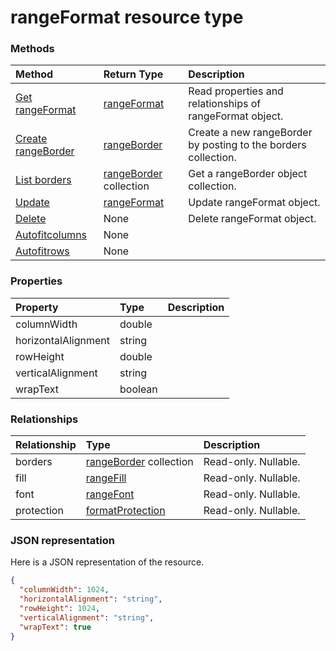 # rangeFormat resource type




### Methods

| Method		   | Return Type	|Description|
|:---------------|:--------|:----------|
|[Get rangeFormat](../api/rangeformat_get.md) | [rangeFormat](rangeformat.md) |Read properties and relationships of rangeFormat object.|
|[Create rangeBorder](../api/rangeformat_post_borders.md) |[rangeBorder](rangeborder.md)| Create a new rangeBorder by posting to the borders collection.|
|[List borders](../api/rangeformat_list_borders.md) |[rangeBorder](rangeborder.md) collection| Get a rangeBorder object collection.|
|[Update](../api/rangeformat_update.md) | [rangeFormat](rangeformat.md)	|Update rangeFormat object. |
|[Delete](../api/rangeformat_delete.md) | None |Delete rangeFormat object. |
|[Autofitcolumns](../api/rangeformat_autofitcolumns.md)|None||
|[Autofitrows](../api/rangeformat_autofitrows.md)|None||

### Properties
| Property	   | Type	|Description|
|:---------------|:--------|:----------|
|columnWidth|double||
|horizontalAlignment|string||
|rowHeight|double||
|verticalAlignment|string||
|wrapText|boolean||

### Relationships
| Relationship | Type	|Description|
|:---------------|:--------|:----------|
|borders|[rangeBorder](rangeborder.md) collection| Read-only. Nullable.|
|fill|[rangeFill](rangefill.md)| Read-only. Nullable.|
|font|[rangeFont](rangefont.md)| Read-only. Nullable.|
|protection|[formatProtection](formatprotection.md)| Read-only. Nullable.|

### JSON representation

Here is a JSON representation of the resource.

<!-- {
  "blockType": "resource",
  "optionalProperties": [

  ],
  "@odata.type": "microsoft.graph.rangeformat"
}-->

```json
{
  "columnWidth": 1024,
  "horizontalAlignment": "string",
  "rowHeight": 1024,
  "verticalAlignment": "string",
  "wrapText": true
}

```

<!-- uuid: 8fcb5dbc-d5aa-4681-8e31-b001d5168d79
2015-10-25 14:57:30 UTC -->
<!-- {
  "type": "#page.annotation",
  "description": "rangeFormat resource",
  "keywords": "",
  "section": "documentation",
  "tocPath": ""
}-->